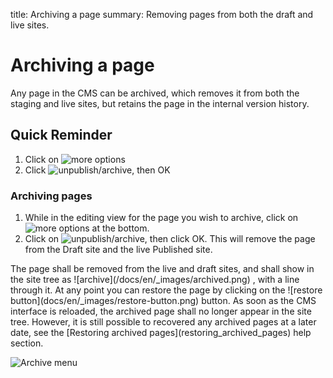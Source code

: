 title: Archiving a page
summary: Removing pages from both the draft and live sites.

# Archiving a page
Any page in the CMS can be archived, which removes it from both the staging and live sites, but retains the page in the internal version history.

## Quick Reminder

 1. Click on ![more options](/_images/more-options.png)
 2. Click ![unpublish/archive](/_images/archive.png), then OK

### Archiving pages

 1. While in the editing view for the page you wish to archive, click on ![more options](/_images/more-options.png) at the bottom.
 2. Click on ![unpublish/archive](/_images/archive.png), then click OK. This will remove the page from the Draft site and the live Published site.

<div class="note" markdown="1">The page shall be removed from the live and draft sites, and shall show in the site tree as ![archive](/docs/en/_images/archived.png) , with a line through it. At any point you can restore the page by clicking on the ![restore button](docs/en/_images/restore-button.png) button. As soon as the CMS interface is reloaded, the archived page shall no longer appear in the site tree. However, it is still possible to recovered any archived pages at a later date, see the [Restoring archived pages](restoring_archived_pages) help section.
</div>

![Archive menu](/_images/Archive-Menu.png)
